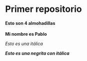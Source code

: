 # Primer repositorio

#### Esto son 4 almohadillas

**Mi nombre es Pablo**

*Esto es una itálica*

**_Esto es una negrita con itálica_**

